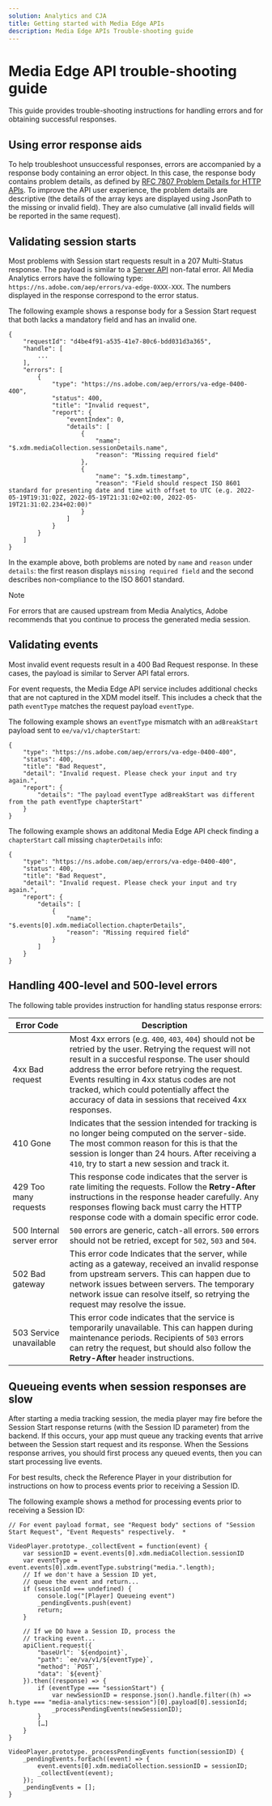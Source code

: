 ```yaml
---
solution: Analytics and CJA
title: Getting started with Media Edge APIs
description: Media Edge APIs Trouble-shooting guide
---
```

# Media Edge API trouble-shooting guide

This guide provides trouble-shooting instructions for handling errors and for obtaining successful responses.

## Using error response aids

To help troubleshoot unsuccessful responses, errors are accompanied by a response body containing an error object. In this case, the response body contains problem details, as defined by [RFC 7807 Problem Details for HTTP APIs](https://datatracker.ietf.org/doc/html/rfc7807). To improve the API user experience, the problem details are descriptive (the details of the array keys are displayed using JsonPath to the missing or invalid field). They are also cumulative (all invalid fields will be reported in the same request).


## Validating session starts

Most problems with Session start requests result in a 207 Multi-Status response.
The payload is similar to a [Server API](https://experienceleague.adobe.com/docs/experience-platform/edge-network-server-api/error-handling.html) non-fatal error. All
Media Analytics errors have the following type:  `https://ns.adobe.com/aep/errors/va-edge-0XXX-XXX`. The numbers displayed in the response correspond to the error status.

The following example shows a response body for a Session Start request that both lacks a mandatory field and has an invalid one.

```
{
    "requestId": "d4be4f91-a535-41e7-80c6-bdd031d3a365",
    "handle": [
        ...
    ],
    "errors": [
        {
            "type": "https://ns.adobe.com/aep/errors/va-edge-0400-400",
            "status": 400,
            "title": "Invalid request",
            "report": {
                "eventIndex": 0,
                "details": [
                    {
                        "name": "$.xdm.mediaCollection.sessionDetails.name",
                        "reason": "Missing required field"
                    },
                    {
                        "name": "$.xdm.timestamp",
                        "reason": "Field should respect ISO 8601 standard for presenting date and time with offset to UTC (e.g. 2022-05-19T19:31:02Z, 2022-05-19T21:31:02+02:00, 2022-05-19T21:31:02.234+02:00)"
                    }
                ]
            }
        }
    ]
}
```

In the example above, both problems are noted by `name` and `reason` under `details`: the first reason displays `missing required field` and the second describes non-compliance to the ISO 8601 standard. 


>[!NOTE]
>
> For errors that are caused upstream from Media Analytics, Adobe recommends that you continue to  process the generated media session.

## Validating events 

Most invalid event requests result in a 400 Bad Request response. In these cases, the payload is similar to Server API fatal errors. 

For event requests, the Media Edge API service includes additional checks that are not captured in the XDM model itself. This includes a check that the path `eventType` matches the request payload `eventType`.


The following example shows an `eventType` mismatch with an `adBreakStart` payload sent to `ee/va/v1/chapterStart`:

```
{
    "type": "https://ns.adobe.com/aep/errors/va-edge-0400-400",
    "status": 400,
    "title": "Bad Request",
    "detail": "Invalid request. Please check your input and try again.",
    "report": {
        "details": "The payload eventType adBreakStart was different from the path eventType chapterStart"
    }
}
```

The following example shows an additonal Media Edge API check finding a `chapterStart` call missing `chapterDetails` info:

```
{
    "type": "https://ns.adobe.com/aep/errors/va-edge-0400-400",
    "status": 400,
    "title": "Bad Request",
    "detail": "Invalid request. Please check your input and try again.",
    "report": {
        "details": [
            {
                "name": "$.events[0].xdm.mediaCollection.chapterDetails",
                "reason": "Missing required field"
            }
        ]
    }
}
```

## Handling 400-level and 500-level errors

The following table provides instruction for handling status response errors:


| Error Code | Description |
| ---------- | --------- |
|  4xx Bad request | Most 4xx errors (e.g. `400`, `403`, `404`) should not be retried by the user. Retrying the request will not result in a succesful response. The user should address the error before retrying the request. Events resulting in 4xx status codes are not tracked, which could potentially affect the accuracy of data in sessions that received 4xx responses. |
| 410 Gone| Indicates that the session intended for tracking is no longer being computed on the server-side. The most common reason for this is that the session is longer than 24 hours. After receiving a `410`, try to start a new session and track it. |
| 429 Too many requests | This response code indicates that the server is rate limiting the requests. Follow the **Retry-After** instructions in the response header carefully. Any responses flowing back must carry the HTTP response code with a domain specific error code. |
| 500 Internal server error | `500` errors are generic, catch-all errors. `500` errors should not be retried, except for `502`, `503` and `504`. |
| 502 Bad gateway | This error code Indicates that the server, while acting as a gateway, received an invalid response from upstream servers. This can happen due to network issues between servers. The temporary network issue can resolve itself, so retrying the request may resolve the issue. |
| 503 Service unavailable | This error code indicates that the service is temporarily unavailable. This can happen during maintenance periods. Recipients of `503` errors can retry the request, but should also follow the **Retry-After** header instructions. |


## Queueing events when session responses are slow

After starting a media tracking session, the media player may fire before the Session Start response returns (with the Session ID parameter) from the backend. If this occurs, your app must queue any tracking events that arrive between the Session start request and its response. When the Sessions response arrives, you should first process any queued events, then you can start processing live events.

For best results, check the Reference Player in your distribution for instructions on how to process events prior to receiving a Session ID. 

The following example shows a method for processing events prior to receiving a Session ID:


```
// For event payload format, see "Request body" sections of "Session Start Request", "Event Requests" respectively.  *
 
VideoPlayer.prototype._collectEvent = function(event) {
    var sessionID = event.events[0].xdm.mediaCollection.sessionID
    var eventType = event.events[0].xdm.eventType.substring("media.".length);
    // If we don't have a Session ID yet,
    // queue the event and return...
    if (sessionId === undefined) {
        console.log("[Player] Queueing event")
        _pendingEvents.push(event)
        return;
    }
 
    // If we DO have a Session ID, process the
    // tracking event...
    apiClient.request({
        "baseUrl": `${endpoint}`,
        "path": `ee/va/v1/${eventType}`,
        "method": `POST`,
        "data": `${event}`
    }).then((response) => {
        if (eventType === "sessionStart") {
            var newSessionID = response.json().handle.filter((h) => h.type === "media-analytics:new-session")[0].payload[0].sessionId;
            _processPendingEvents(newSessionID);
        }
        […]
    }
}
 
VideoPlayer.prototype._processPendingEvents function(sessionID) {
    _pendingEvents.forEach((event) => {
        event.events[0].xdm.mediaCollection.sessionID = sessionID;
        _collectEvent(event);
    });
    _pendingEvents = [];
}
```
